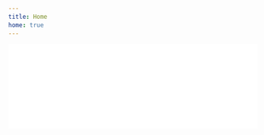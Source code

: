 ```yaml
---
title: Home
home: true
---
```


<div class="content content-home clearfix">
  <div class="container">
    <div class="row">
      <div class="col-xs-12 main-image text-center">
        <img src="/assets/images/home-logo.png" class="logo-home">
      </div>
    </div>
  </div>
</div>
<script type="text/javascript">
  $(function() {
    var resizeMainImage = function() {
      $('.main-image').css('height', $(window).height()-100);
      $('.main-image .logo-home').css('margin-top', Math.max(($(window).height()-200)/2, 100));
    };
    resizeMainImage();
    $(window).resize(resizeMainImage);
    $(".main-image").backstretch([
      {% for asset in page.assets %}
        "{{asset.url}}",
      {% endfor %}
    ], {duration: 5000, fade: 1000});
  });
</script>
